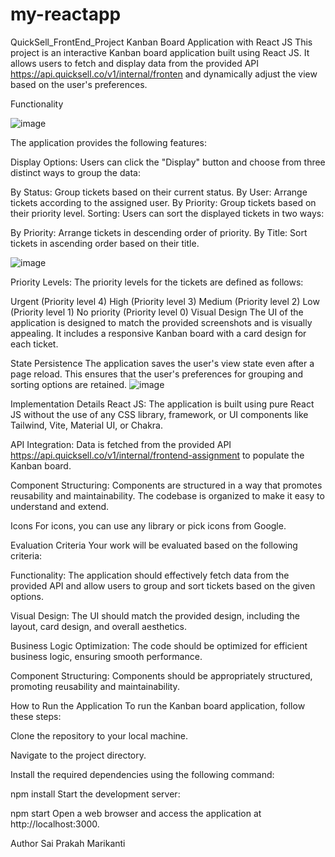 # my-reactapp

QuickSell_FrontEnd_Project
Kanban Board Application with React JS
This project is an interactive Kanban board application built using React JS. It allows users to fetch and display data from the provided API https://api.quicksell.co/v1/internal/fronten and dynamically adjust the view based on the user's preferences.

Functionality

![image](https://github.com/prakash2709/my-reactapp/assets/96177649/39c6e062-f46d-4b08-848a-10ef4558753e)


The application provides the following features:

Display Options: Users can click the "Display" button and choose from three distinct ways to group the data:

By Status: Group tickets based on their current status.
By User: Arrange tickets according to the assigned user.
By Priority: Group tickets based on their priority level.
Sorting: Users can sort the displayed tickets in two ways:

By Priority: Arrange tickets in descending order of priority.
By Title: Sort tickets in ascending order based on their title.

![image](https://github.com/prakash2709/my-reactapp/assets/96177649/23b1aadd-a01d-4bd2-a0f3-6e02702c604d)

Priority Levels: The priority levels for the tickets are defined as follows:

Urgent (Priority level 4)
High (Priority level 3)
Medium (Priority level 2)
Low (Priority level 1)
No priority (Priority level 0)
Visual Design
The UI of the application is designed to match the provided screenshots and is visually appealing. It includes a responsive Kanban board with a card design for each ticket.

State Persistence
The application saves the user's view state even after a page reload. This ensures that the user's preferences for grouping and sorting options are retained.
![image](https://github.com/prakash2709/my-reactapp/assets/96177649/93e466ca-086d-4b43-9f83-7458f83cab33)


Implementation Details
React JS: The application is built using pure React JS without the use of any CSS library, framework, or UI components like Tailwind, Vite, Material UI, or Chakra.

API Integration: Data is fetched from the provided API https://api.quicksell.co/v1/internal/frontend-assignment to populate the Kanban board.

Component Structuring: Components are structured in a way that promotes reusability and maintainability. The codebase is organized to make it easy to understand and extend.

Icons
For icons, you can use any library or pick icons from Google.

Evaluation Criteria
Your work will be evaluated based on the following criteria:

Functionality: The application should effectively fetch data from the provided API and allow users to group and sort tickets based on the given options.

Visual Design: The UI should match the provided design, including the layout, card design, and overall aesthetics.

Business Logic Optimization: The code should be optimized for efficient business logic, ensuring smooth performance.

Component Structuring: Components should be appropriately structured, promoting reusability and maintainability.

How to Run the Application
To run the Kanban board application, follow these steps:

Clone the repository to your local machine.

Navigate to the project directory.

Install the required dependencies using the following command:

npm install
Start the development server:

npm start
Open a web browser and access the application at http://localhost:3000.

Author
Sai Prakah Marikanti
